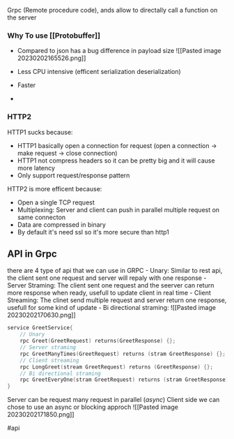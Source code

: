 Grpc (Remote procedure code), ands allow to directally call a function on the server

### Why To use [[Protobuffer]]
- Compared to json has a bug difference in payload size
![[Pasted image 20230202165526.png]]

- Less CPU intensive (efficent serialization deserialization)
- Faster
-
### HTTP2
HTTP1 sucks because: 
 - HTTP1 basically open a connection for request (open a connection -> make request -> close connection) 
 - HTTP1 not compress headers so it can be pretty big and it will cause more latency
 - Only support request/response pattern
 
 HTTP2 is more efficent because:
 - Open a single TCP request
 - Multiplexing: Server and client can push in parallel multiple request on same connecton
 - Data are compressed in binary 
 - By default it's need ssl so it's more secure than http1

## API in Grpc
there are 4 type of api that we can use in GRPC
	- Unary: Similar to rest api, the client sent one request and server will repaly with one response
	- Server Straming: The client sent one request and the seerver can return more response when ready, usefull to update client in real time
	- Client Streaming: The clinet send multiple request and server return one response, usefull for some kind of update
	- Bi directional straming: 
 ![[Pasted image 20230202170630.png]]
```C
service GreetService{
	// Unary
	rpc Greet(GreetRequest) returns(GreetResponse) {};
	// Server straming
	rpc GreetManyTimes(GreetRequest) returns (stram GreetResponse) {};
	// Client streaming
	rpc LongGreet(stream GreetRequest) returns (GreetResponse) {};
	// Bi directional straming
	rpc GreetEveryOne(stram GreetRequest) returns (stram GreetResponse) {};
}
```


Server can be request many request in parallel (_async_)
Client side we can chose to use an async or blocking approch
![[Pasted image 20230202171850.png]]


#api